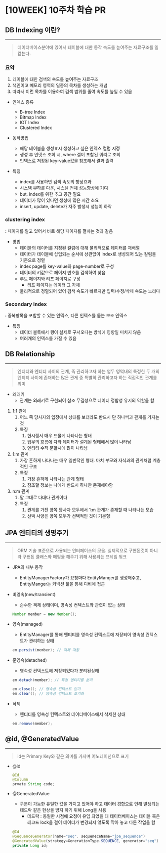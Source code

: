 # [10WEEK] 10주차 학습 PR

## DB Indexing 이란?

---

> 데이터베이스분야에 있어서 테이블에 대한 동작 속도를 높여주는 자료구조를 일컫는다.
>

### 요약

1. 테이블에 대한 검색의 속도를 높여주는 자료구조
2. 색인이고 메모리 영역의 일종의 목차를 생성하는 개념
3. 따라서 이런 목차를 이용하여 검색 범위를 줄여 속도를 높일 수 있음

- 인덱스 종류
    - B-tree Index
    - Bitmap Index
    - IOT Index
    - Clustered Index

- 동작방법
    - 해당 테이블을 생성ㅎ시 생성하고 싶은 인덱스 컬럼 지정
    - 생성 후 인뎃스 조회 시, where 절이 포함된 쿼리로 조회
    - 인덱스로 저장된 key-value값을 참조해서 결과 출력

- 특징
    - index를 사용하면 검색 속도의 향상효과
    - 시스템 부하를 다운, 시스템 전체 성능향상에 기여
    - but, index를 위한 추고 공간 필요
    - 데이터가 많이 있다면 생성에 많은 시간 소요
    - insert, update, delete가 자주 발생시 성능이 하락

### clustering index

: 페이지를 알고 있어서 바로 해당 페이지를 펼치는 것과 같음

- 방법
    - 데이블의 데이터를 지정된 컬럼에 대해 물리적으로 데이터를 재배열
    - 데이터가 테이블에 삽입되는 순서에 상관없이 index로 생성되어 있는 칼럼을 기준으로 정렬
    - index page를 key-value와 page-number로 구성
    - 데이터의 키값으로 페이지 번호를 검색하여 찾음
    - 루트 페이지와 리프 페이지로 구성
        - 리프 페이지는 데이터 그 자체
    - 물리적으로 정렬되어 있어 검색 속도가 빠르지만 입력/수정/삭제 속도는 느리다

### Secondary Index

: 중복항목을 포함할 수 있는 인덱스, 다른 인덱스를 돕는 보조 인덱스

- 특징
    - 데이터 블록에서 행이 실제로 구서오디는 방식에 영향일 미치지 않음
    - 여러개의 인덱스를 가질 수 있음

## DB Relationship

---

> 엔티티와 엔티티 사이의 관계, 즉 관리하고자 하는 업무 영역내의 특정한 두 개의 엔티티 사이에 존재하는 많은 관게 중 특별히 관리하고자 하는 직접적인 관계를 의미
>

- 왜래키
    - 관계는 외래키로 구현되어 참조 무결성으로 데이터 정합성 유지의 역할을 함

1. 1:1 관계
    1. 어느 쪽 당사자의 입장에서 상대를 보더라도 반드시 단 하나씩과 관게를 가지는 것
    2. 특징
        1. 현시렝서 매우 드물게 나타나는 형태
        2. 업무의 흐름에 다라 데이터가 설계된 형태에서 많이 나타남
        3. 엔티티 수직 분할시에 많이 나타남
2. 1:m 관계
    1. 가장 흔하게 나타나는 매우 일반적인 형태. 마치 부모와 자식과의 관계처럼 계층적인 구조
    2. 특징
        1. 가장 흔하게 나타나는 관계 형태
        2. 참조할 정보는 나에게 반드시 하나만 존재해야함
3. n:m  관계
    1. 말 그대로 다대다 관계이다
    2. 특징
        1. 관계를 가진 양쪽 당사자 모두에서 1:m 관계가 존재할 때 나타나는 모습
        2. 선택 사양은 양쪽 모두가 선택적인 것이 기본형

## JPA 엔티티의 생명주기

---

> ORM 기술 표준으로 사용되는 인터페이스의 모음. 실제적으로 구현된것이 아니라 구현된 클래스와 매핑을 해주기 위해 사용되는 프레임 워크
>

- JPA의 내부 동작
    - EntityManagerFactory가 요청마다 EntityManger를 생성해주고, EntityManger는 커넥션 풀을 통해 디비에 접근

- 비영속(new/transient)
    - 순수한 객체 상태이며, 영속성 컨텍스트와 관련이 없는 상태

    ```java
    Member member = new Member();
    ```


- 영속(managed)
    - EntityManager를 통해 엔티티를 영속성 컨텍스트에 저장되어 영속성 컨텍스트가 관리하는 상태

    ```java
    em.persist(member); // 객체 저장
    ```

- 준영속(detached)
    - 영속성 컨텍스트에 저장되었다가 분리된상태

    ```java
    em.detach(member); // 특정 엔티티를 분리
    
    em.close(); // 영속성 컨텍스트 닫기
    em.clear(); // 영속성 컨텍스트 초기화
    ```


- 삭제
    - 엔티티를 영속성 컨텍스트와 데이터베이스에서 삭제한 상태

    ```java
    em.remove(member);
    ```


## @id, @GeneratedValue

---

> id는 Primary Key와 같은 의미를 가지며 어노테이션으로 표기
>
- @id

    ```java
    @Id
    @Column
    prvate String code;
    ```

- @GeneratedValue
    - 구분이 가능한 유일한 값을 가지고 있어야 하고 데이터 경합으로 인해 발생되는 데드락 같은 현상을 방지 하기 위해 Long을 사용
        - 데드락 : 동일한 시점에 요청이 유입 되었을 대 데이터베이스는 테이블 혹은 레코드 lock을 걸어 데이터가 변경되지 않도록 막아 놓고 다른 작업을 함

    ```java
    @Id
    @SequenceGenerator(name="seq", sequeneceName="jpa_sequence")
    @GeneratedValue(strategy=GenerationType.SEQUENCE, generator="seq")
    private Long id;
    ```
